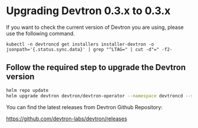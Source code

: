 # Upgrading Devtron 0.3.x to 0.3.x

If you want to check the current version of Devtron you are using, please use the following command.

```
kubectl -n devtroncd get installers installer-devtron -o jsonpath='{.status.sync.data}' | grep "^LTAG=" | cut -d"=" -f2-
```

## Follow the required step to upgrade the Devtron version

```bash
helm repo update
helm upgrade devtron devtron/devtron-operator --namespace devtroncd --set installer.release=v0.3.x
```

You can find the latest releases from Devtron Github Repository:

https://github.com/devtron-labs/devtron/releases
